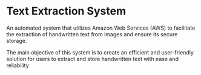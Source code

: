 # Text Extraction System
An automated system that utilizes Amazon Web Services (AWS) to facilitate the extraction of handwritten text from images and ensure its secure storage. 

The main objective of this system is to create an efficient and user-friendly solution for users to extract and store handwritten text with ease and reliability
